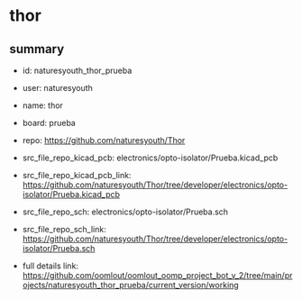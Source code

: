 # thor
 
## summary 
* id: naturesyouth_thor_prueba
* user: naturesyouth
* name: thor
* board: prueba
* repo: https://github.com/naturesyouth/Thor
* src_file_repo_kicad_pcb: electronics/opto-isolator/Prueba.kicad_pcb
* src_file_repo_kicad_pcb_link: https://github.com/naturesyouth/Thor/tree/developer/electronics/opto-isolator/Prueba.kicad_pcb


* src_file_repo_sch: electronics/opto-isolator/Prueba.sch
* src_file_repo_sch_link: https://github.com/naturesyouth/Thor/tree/developer/electronics/opto-isolator/Prueba.sch
* full details link: https://github.com/oomlout/oomlout_oomp_project_bot_v_2/tree/main/projects/naturesyouth_thor_prueba/current_version/working  







